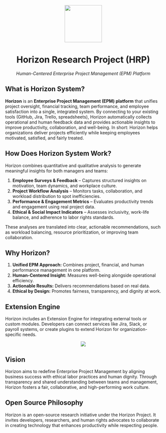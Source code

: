 <div align="center">
<img src="https://raw.githubusercontent.com/shadowfox1984/Horizon/master/logo.png" width="120" height="120" style="margin-left:auto; margin-right:auto">
<h1>Horizon Research Project (HRP)</h1>
<p style="font-style: italic;">Human-Centered Enterprise Project Management (EPM) Platform</p>
</div>

## What is Horizon System?
**Horizon** is an **Enterprise Project Management (EPM) platform** that unifies project oversight, financial tracking, team performance, and employee satisfaction into a single, integrated system.
By connecting to your existing tools (GitHub, Jira, Trello, spreadsheets), Horizon automatically collects operational and human feedback data and provides actionable insights to improve productivity, collaboration, and well-being.
In short: Horizon helps organizations deliver projects efficiently while keeping employees motivated, satisfied, and fairly treated.

## How Does Horizon System Work?
Horizon combines quantitative and qualitative analysis to generate meaningful insights for both managers and teams:

1. **Employee Surveys & Feedback** – Captures structured insights on motivation, team dynamics, and workplace culture.
2. **Project Workflow Analysis** – Monitors tasks, collaboration, and workload distribution to spot inefficiencies.
3. **Performance & Engagement Metrics** – Evaluates productivity trends and engagement using real project data.
4. **Ethical & Social Impact Indicators** – Assesses inclusivity, work-life balance, and adherence to labor rights standards.

These analyses are translated into clear, actionable recommendations, such as workload balancing, resource prioritization, or improving team collaboration.

## Why Horizon?
1. **Unified EPM Approach:** Combines project, financial, and human performance management in one platform.
2. **Human-Centered Insight:** Measures well-being alongside operational efficiency.
3. **Actionable Results:** Delivers recommendations based on real data.
3. **Ethical by Design:** Promotes fairness, transparency, and dignity at work.

## Extension Engine
Horizon includes an Extension Engine for integrating external tools or custom modules. Developers can connect services like Jira, Slack, or payroll systems, or create plugins to extend Horizon for organization-specific needs.

<div align="center">
<img src="https://raw.githubusercontent.com/shadowfox1984/Horizon/refs/heads/master/3-HorizonModeling/3.1-HorizonUml/out/Architecture/ProjectSchemaDiagram.png" style="margin-left:auto; margin-right:auto">
</div>

## Vision
Horizon aims to redefine Enterprise Project Management by aligning business success with ethical labor practices and human dignity. Through transparency and shared understanding between teams and management, Horizon fosters a fair, collaborative, and high-performing work culture.

## Open Source Philosophy
Horizon is an open-source research initiative under the Horizon Project. It invites developers, researchers, and human rights advocates to collaborate in creating technology that enhances productivity while respecting people.



